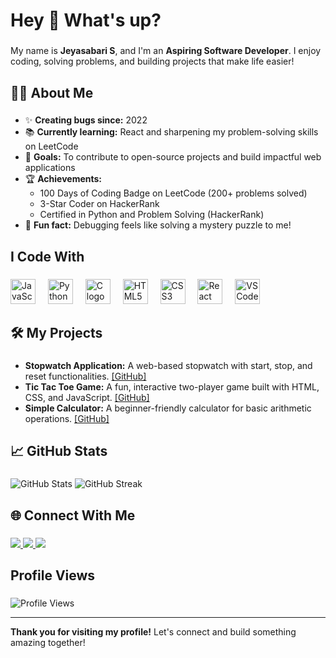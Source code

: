 <h1 align="left">Hey 👋 What's up?</h1>

###

<p align="left">My name is <b>Jeyasabari S</b>, and I'm an <b>Aspiring Software Developer</b>. I enjoy coding, solving problems, and building projects that make life easier!</p>

###

<h2 align="left">👩‍💻 About Me</h2>

###

<ul align="left">
  <li>✨ <b>Creating bugs since:</b> 2022</li>
  <li>📚 <b>Currently learning:</b> React and sharpening my problem-solving skills on LeetCode</li>
  <li>🎯 <b>Goals:</b> To contribute to open-source projects and build impactful web applications</li>
  <li>🏆 <b>Achievements:</b> 
    <ul>
      <li>100 Days of Coding Badge on LeetCode (200+ problems solved)</li>
      <li>3-Star Coder on HackerRank</li>
      <li>Certified in Python and Problem Solving (HackerRank)</li>
    </ul>
  </li>
  <li>🎲 <b>Fun fact:</b> Debugging feels like solving a mystery puzzle to me!</li>
</ul>

###

<h2 align="left">I Code With</h2>

###

<div align="left">
  <img src="https://cdn.jsdelivr.net/gh/devicons/devicon/icons/javascript/javascript-original.svg" height="40" alt="JavaScript logo" />
  <img width="12" />
  <img src="https://cdn.jsdelivr.net/gh/devicons/devicon/icons/python/python-original.svg" height="40" alt="Python logo" />
  <img width="12" />
  <img src="https://cdn.jsdelivr.net/gh/devicons/devicon/icons/c/c-original.svg" height="40" alt="C logo" />
  <img width="12" />
  <img src="https://cdn.jsdelivr.net/gh/devicons/devicon/icons/html5/html5-original.svg" height="40" alt="HTML5 logo" />
  <img width="12" />
  <img src="https://cdn.jsdelivr.net/gh/devicons/devicon/icons/css3/css3-original.svg" height="40" alt="CSS3 logo" />
  <img width="12" />
  <img src="https://cdn.jsdelivr.net/gh/devicons/devicon/icons/react/react-original.svg" height="40" alt="React logo" />
  <img width="12" />
  <img src="https://cdn.jsdelivr.net/gh/devicons/devicon/icons/vscode/vscode-original.svg" height="40" alt="VS Code logo" />
</div>

###

<h2 align="left">🛠️ My Projects</h2>

###

<ul align="left">
  <li><b>Stopwatch Application:</b> A web-based stopwatch with start, stop, and reset functionalities. <a href="https://github.com/Jeyasabari05/stopwatch">[GitHub]</a></li>
  <li><b>Tic Tac Toe Game:</b> A fun, interactive two-player game built with HTML, CSS, and JavaScript. <a href="https://github.com/Jeyasabari05/tic-tac-toe">[GitHub]</a></li>
  <li><b>Simple Calculator:</b> A beginner-friendly calculator for basic arithmetic operations. <a href="https://github.com/Jeyasabari05/simple-calculator">[GitHub]</a></li>
</ul>

###

<h2 align="left">📈 GitHub Stats</h2>

###

<div align="left">
  <img src="https://github-readme-stats.vercel.app/api?username=Jeyasabari05&show_icons=true&theme=radical" alt="GitHub Stats" />
  <img src="https://github-readme-streak-stats.herokuapp.com/?user=Jeyasabari05&theme=radical" alt="GitHub Streak" />
</div>

###

<h2 align="left">🌐 Connect With Me</h2>

###

<p align="left">
  <a href="https://www.linkedin.com/in/jeyasabari05/" target="_blank">
    <img src="https://img.shields.io/badge/LinkedIn-0077B5?logo=linkedin&logoColor=white&style=for-the-badge" />
  </a>
  <a href="https://leetcode.com/u/Jai_17177/" target="_blank">
    <img src="https://img.shields.io/badge/LeetCode-FFA116?logo=leetcode&logoColor=black&style=for-the-badge" />
  </a>
  <a href="https://github.com/Jeyasabari05" target="_blank">
    <img src="https://img.shields.io/badge/GitHub-181717?logo=github&logoColor=white&style=for-the-badge" />
  </a>
</p>

###

<h2 align="left">Profile Views</h2>

###

<p align="left">
  <img src="https://komarev.com/ghpvc/?username=Jeyasabari05&style=flat-square" alt="Profile Views" />
</p>

---

<p align="left"><b>Thank you for visiting my profile!</b> Let's connect and build something amazing together!</p>
